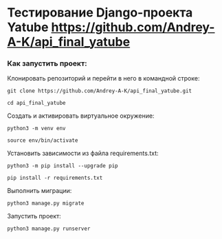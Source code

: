 # Тестирование Django-проекта Yatube https://github.com/Andrey-A-K/api_final_yatube

### Как запустить проект:

Клонировать репозиторий и перейти в него в командной строке:

```
git clone https://github.com/Andrey-A-K/api_final_yatube.git
```

```
cd api_final_yatube
```

Cоздать и активировать виртуальное окружение:

```
python3 -m venv env
```

```
source env/bin/activate
```

Установить зависимости из файла requirements.txt:

```
python3 -m pip install --upgrade pip
```

```
pip install -r requirements.txt
```

Выполнить миграции:

```
python3 manage.py migrate
```

Запустить проект:

```
python3 manage.py runserver
```
